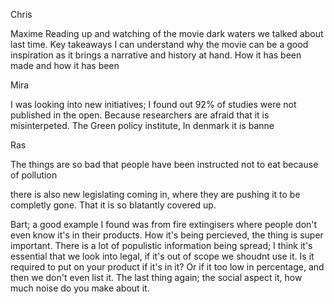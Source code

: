 Chris 


Maxime
Reading up and watching of the movie dark waters we talked about last time. Key takeaways I can understand why the movie can be a good inspiration as it brings a narrative and history at hand. How it has been made and how it has been 

Mira

I was looking into new initiatives; 
I found out 92% of studies were not published in the open. Because researchers are afraid that it is misinterpeted.
The Green policy institute, 
In denmark it is banne

Ras

The things are so bad that people have been instructed not to eat because of pollution

there is also new legislating coming in, where they are pushing it to be completly gone.
That it is so blatantly covered up. 

Bart;
a good example I found was from fire extingisers where people don't even know it's in their products.
How it's being percieved, the thing is super important. 
There is a lot of populistic information being spread; I think it's essential that we look into legal, if it's out of scope we shoudnt use it.
Is it required to put on your product if it's in it?
Or if it too low in percentage, and then we don't even list it.
The last thing again; the social aspect it, how much noise do you make about it. 

<!--stackedit_data:
eyJoaXN0b3J5IjpbLTM1ODM2OTgzOSwyNDUyMzQ3MzJdfQ==
-->
